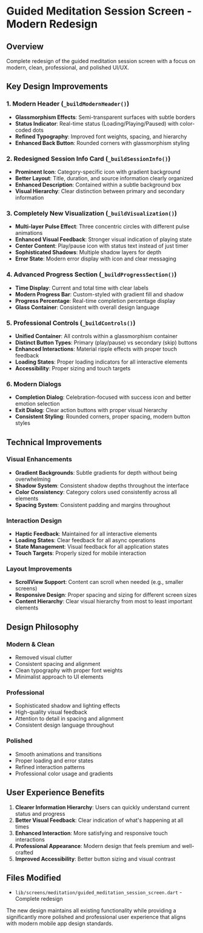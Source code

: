 # Guided Meditation Session Screen - Modern Redesign

## Overview

Complete redesign of the guided meditation session screen with a focus on modern, clean, professional, and polished UI/UX.

## Key Design Improvements

### 1. Modern Header (`_buildModernHeader()`)

- **Glassmorphism Effects**: Semi-transparent surfaces with subtle borders
- **Status Indicator**: Real-time status (Loading/Playing/Paused) with color-coded dots
- **Refined Typography**: Improved font weights, spacing, and hierarchy
- **Enhanced Back Button**: Rounded corners with glassmorphism styling

### 2. Redesigned Session Info Card (`_buildSessionInfo()`)

- **Prominent Icon**: Category-specific icon with gradient background
- **Better Layout**: Title, duration, and source information clearly organized
- **Enhanced Description**: Contained within a subtle background box
- **Visual Hierarchy**: Clear distinction between primary and secondary information

### 3. Completely New Visualization (`_buildVisualization()`)

- **Multi-layer Pulse Effect**: Three concentric circles with different pulse animations
- **Enhanced Visual Feedback**: Stronger visual indication of playing state
- **Center Content**: Play/pause icon with status text instead of just timer
- **Sophisticated Shadows**: Multiple shadow layers for depth
- **Error State**: Modern error display with icon and clear messaging

### 4. Advanced Progress Section (`_buildProgressSection()`)

- **Time Display**: Current and total time with clear labels
- **Modern Progress Bar**: Custom-styled with gradient fill and shadow
- **Progress Percentage**: Real-time completion percentage display
- **Glass Container**: Consistent with overall design language

### 5. Professional Controls (`_buildControls()`)

- **Unified Container**: All controls within a glassmorphism container
- **Distinct Button Types**: Primary (play/pause) vs secondary (skip) buttons
- **Enhanced Interactions**: Material ripple effects with proper touch feedback
- **Loading States**: Proper loading indicators for all interactive elements
- **Accessibility**: Proper sizing and touch targets

### 6. Modern Dialogs

- **Completion Dialog**: Celebration-focused with success icon and better emotion selection
- **Exit Dialog**: Clear action buttons with proper visual hierarchy
- **Consistent Styling**: Rounded corners, proper spacing, modern button styles

## Technical Improvements

### Visual Enhancements

- **Gradient Backgrounds**: Subtle gradients for depth without being overwhelming
- **Shadow System**: Consistent shadow depths throughout the interface
- **Color Consistency**: Category colors used consistently across all elements
- **Spacing System**: Consistent padding and margins throughout

### Interaction Design

- **Haptic Feedback**: Maintained for all interactive elements
- **Loading States**: Clear feedback for all async operations
- **State Management**: Visual feedback for all application states
- **Touch Targets**: Properly sized for mobile interaction

### Layout Improvements

- **ScrollView Support**: Content can scroll when needed (e.g., smaller screens)
- **Responsive Design**: Proper spacing and sizing for different screen sizes
- **Content Hierarchy**: Clear visual hierarchy from most to least important elements

## Design Philosophy

### Modern & Clean

- Removed visual clutter
- Consistent spacing and alignment
- Clean typography with proper font weights
- Minimalist approach to UI elements

### Professional

- Sophisticated shadow and lighting effects
- High-quality visual feedback
- Attention to detail in spacing and alignment
- Consistent design language throughout

### Polished

- Smooth animations and transitions
- Proper loading and error states
- Refined interaction patterns
- Professional color usage and gradients

## User Experience Benefits

1. **Clearer Information Hierarchy**: Users can quickly understand current status and progress
2. **Better Visual Feedback**: Clear indication of what's happening at all times
3. **Enhanced Interaction**: More satisfying and responsive touch interactions
4. **Professional Appearance**: Modern design that feels premium and well-crafted
5. **Improved Accessibility**: Better button sizing and visual contrast

## Files Modified

- `lib/screens/meditation/guided_meditation_session_screen.dart` - Complete redesign

The new design maintains all existing functionality while providing a significantly more polished and professional user experience that aligns with modern mobile app design standards.
